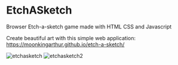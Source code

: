 # EtchASketch
Browser Etch-a-sketch game made with HTML CSS and Javascript

Create beautiful art with this simple web application: https://moonkingarthur.github.io/etch-a-sketch/

![etchasketch](https://user-images.githubusercontent.com/48981108/56345839-b287b800-618e-11e9-8634-cdd5ddb30a84.png) ![etchasketch2](https://user-images.githubusercontent.com/48981108/56403825-2c707d80-6231-11e9-89f0-bd73e62e9117.png)

